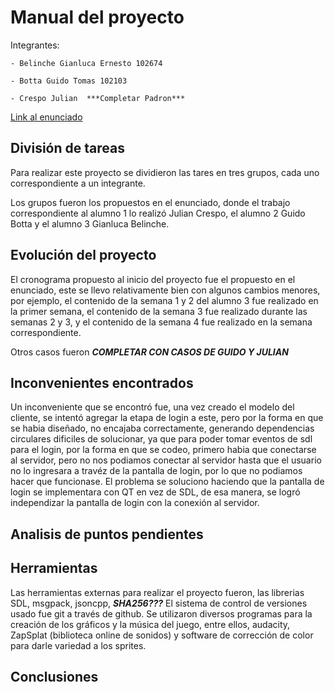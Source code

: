 # Manual del proyecto

Integrantes:

	- Belinche Gianluca Ernesto 102674
	
	- Botta Guido Tomas 102103
	
	- Crespo Julian  ***Completar Padron***
	
[Link al enunciado]() 	

## División de tareas

Para realizar este proyecto se dividieron las tares en tres grupos, cada uno correspondiente a un integrante.

Los grupos fueron los propuestos en el enunciado, donde el trabajo correspondiente al alumno 1 lo realizó Julian Crespo, el alumno 2 Guido Botta y el alumno 3 Gianluca Belinche.

## Evolución del proyecto

El cronograma propuesto al inicio del proyecto fue el propuesto en el enunciado, este se llevo relativamente bien con algunos cambios menores, por ejemplo, el contenido de la semana 1 y 2 del alumno 3 fue realizado en la primer semana,
el contenido de la semana 3 fue realizado durante las semanas 2 y 3, y el contenido de la semana 4 fue realizado en la semana correspondiente.

Otros casos fueron ***COMPLETAR CON CASOS DE GUIDO Y JULIAN***

## Inconvenientes encontrados

Un inconveniente que se encontró fue, una vez creado el modelo del cliente, se intentó agregar la etapa de login a este, pero por la forma en que se habia diseñado, no encajaba correctamente, generando dependencias circulares dificiles de solucionar, ya que para poder tomar eventos de sdl para el login, por la forma en que se codeo, primero habia que conectarse al servidor, pero no nos podiamos conectar al servidor hasta que el usuario no lo ingresara a travéz de la pantalla de login, por lo que no podiamos hacer que funcionase.
El problema se soluciono haciendo que la pantalla de login se implementara con QT en vez de SDL, de esa manera, se logró independizar la pantalla de login con la conexión al servidor.

## Analisis de puntos pendientes

## Herramientas

Las herramientas externas para realizar el proyecto fueron, las librerias SDL, msgpack, jsoncpp, ***SHA256???***
El sistema de control de versiones usado fue git a través de github.
Se utilizaron diversos programas para la creación de los gráficos y la música del juego, entre ellos, audacity, ZapSplat (biblioteca online de sonidos) y software de corrección de color para darle variedad a los sprites.

## Conclusiones
